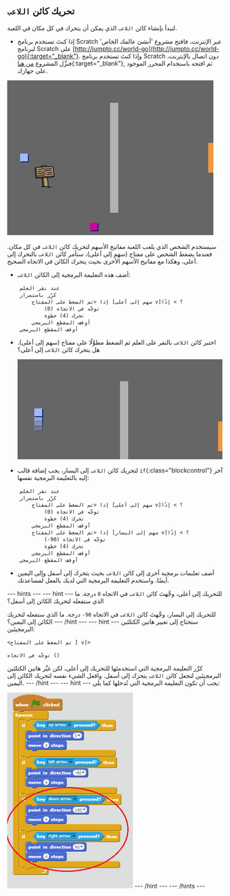## تحريك كائن `اللاعب`

لنبدأ بإنشاء كائن `اللاعب` الذي يمكن أن يتحرك في كل مكان في اللعبة.

+ إذا كنتَ تستخدم برنامج Scratch عبر الإنترنت، فافتح مشروع 'أنشئ عالمك الخاص' لبرنامج Scratch على [http://jumpto.cc/world-go](http://jumpto.cc/world-go){:target="_blank"}. وإذا كنتَ تستخدم برنامج Scratch دون اتصال بالإنترنت، فنزِّل المشروع [من هنا](http://jumpto.cc/world-get){:target="_blank"}, ثم افتحه باستخدام المحرر الموجود على جهازك.  

![screenshot](images/world-starter.png)

سيستخدم الشخص الذي يلعب اللعبة مفاتيح الأسهم لتحريك كائن `اللاعب` في كل مكان. فعندما يضغط الشخص على مفتاح (سهم إلى أعلى)، ستأمر كائن `اللاعب` بالتحرك إلى أعلى، وهكذا مع مفاتيح الأسهم الأخرى بحيث يتحرك الكائن في الاتجاه الصحيح.

+ أضف هذه التعليمة البرمجية إلى الكائن `اللاعب`:

```blocks
	عند نقر العلم
	كرِّر باستمرار
		إذا <تم الضغط على المفتاح [سهم إلى أعلى v]؟ > إذًا
			توجَّه في الاتجاه (0)
            تحرك (4) خطوة
		أوقف المقطع البرمجي
	أوقف المقطع البرمجي
```

+ اختبر كائن `اللاعب` بالنقر على العلم ثم الضغط مطوَّلًا على مفتاح (سهم إلى أعلى). هل يتحرك كائن `اللاعب` إلى أعلى؟

	![screenshot](images/world-up.png)

+ لتحريك كائن `اللاعب` إلى اليسار، يجب إضافة قالب `if`{:class="blockcontrol"} آخر إليه بالتعليمة البرمجية نفسها:

```blocks
	عند نقر العلم
	كرِّر باستمرار
		إذا <تم الضغط على المفتاح [سهم إلى أعلى v]؟ > إذًا
			توجَّه في الاتجاه (0)
            تحرك (4) خطوة
		أوقف المقطع البرمجي
        إذا <تم الضغط على المفتاح [سهم إلى اليسار v]؟ > إذًا
			توجَّه في الاتجاه (90-)
            تحرك (4) خطوة
		أوقف المقطع البرمجي
	أوقف المقطع البرمجي
```

+ أضف تعليمات برمجية أخرى إلى كائن `اللاعب` بحيث يتحرك إلى أسفل وإلى اليمين أيضًا. واستخدم التعليمة البرمجية التي لديك بالفعل لمساعدتك.

--- hints ---
--- hint ---
للتحريك إلى أعلى، وجَّهتَ كائن `اللاعب` في الاتجاه `0` درجة. ما الذي ستفعله لتحريك الكائن إلى أسفل؟

للتحريك إلى اليسار، وجَّهتَ كائن `اللاعب` في الاتجاه `90-` درجة. ما الذي ستفعله لتحريك الكائن إلى اليمين؟
--- /hint ---
--- hint ---
ستحتاج إلى تغيير هاتين الكتلتَين البرمجيتَين:
```blocks
<تم الضغط على المفتاح [ v]>
```
```blocks
توجَّه في الاتجاه ()
```

كرِّر التعليمة البرمجية التي استخدمتَها للتحريك إلى أعلى، لكن غيِّر هاتين الكتلتَين البرمجيتَين لتجعل كائن `اللاعب` يتحرك إلى أسفل. وافعل الشيء نفسه لتحريك الكائن إلى اليمين.
--- /hint ---
--- hint ---
يجب أن تكون التعليمة البرمجية التي تُدخلها كما يلي:

![Moving down and right](images/finished-move-down-right.png)
--- /hint ---
--- /hints ---
